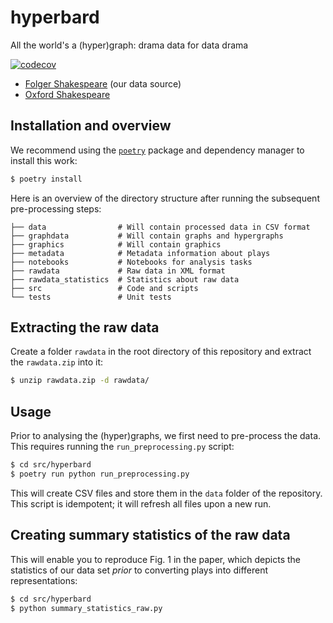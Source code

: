 # hyperbard
All the world's a (hyper)graph: drama data for data drama

[![codecov](https://codecov.io/gh/dataspider/hyperbard/branch/main/graph/badge.svg?token=D5QIXPFRB2)](https://codecov.io/gh/dataspider/hyperbard)

- [Folger Shakespeare](https://shakespeare.folger.edu/download-the-folger-shakespeare-complete-set/) (our data source)
- [Oxford Shakespeare](https://oll.libertyfund.org/title/shakespeare-the-complete-works-of-william-shakespeare-part-1-the-oxford-shakespeare)

## Installation and overview

We recommend using the [`poetry`](https://python-poetry.org) package and
dependency manager to install this work:

```bash
$ poetry install
```

Here is an overview of the directory structure after running the
subsequent pre-processing steps:

```
├── data                # Will contain processed data in CSV format
├── graphdata           # Will contain graphs and hypergraphs
├── graphics            # Will contain graphics
├── metadata            # Metadata information about plays
├── notebooks           # Notebooks for analysis tasks
├── rawdata             # Raw data in XML format
├── rawdata_statistics  # Statistics about raw data
├── src                 # Code and scripts
└── tests               # Unit tests
```

## Extracting the raw data

Create a folder `rawdata` in the root directory of this repository and
extract the `rawdata.zip` into it:

```bash
$ unzip rawdata.zip -d rawdata/
```

## Usage

Prior to analysing the (hyper)graphs, we first need to pre-process the
data. This requires running the `run_preprocessing.py` script:

```bash
$ cd src/hyperbard
$ poetry run python run_preprocessing.py
```

This will create CSV files and store them in the `data` folder of the
repository. This script is idempotent; it will refresh all files upon
a new run.

## Creating summary statistics of the raw data

This will enable you to reproduce Fig. 1 in the paper, which depicts the
statistics of our data set *prior* to converting plays into different
representations:

```bash
$ cd src/hyperbard
$ python summary_statistics_raw.py
```
